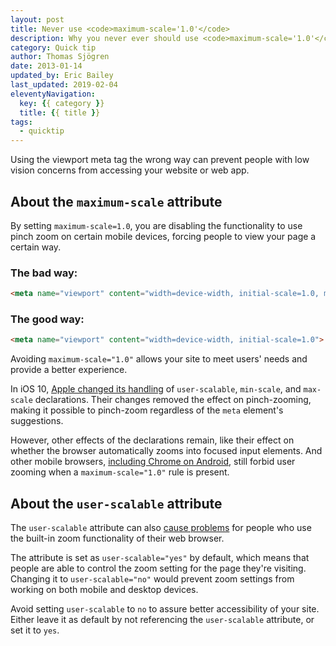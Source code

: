 ```yaml
---
layout: post
title: Never use <code>maximum-scale='1.0'</code>
description: Why you never ever should use <code>maximum-scale='1.0'</code> in your viewport meta tag.
category: Quick tip
author: Thomas Sjögren
date: 2013-01-14
updated_by: Eric Bailey
last_updated: 2019-02-04
eleventyNavigation:
  key: {{ category }}
  title: {{ title }}
tags:
  - quicktip
---
```


Using the viewport meta tag the wrong way can prevent people with low vision concerns from accessing your website or web app.


## About the `maximum-scale` attribute

By setting `maximum-scale=1.0`, you are disabling the functionality to use pinch zoom on certain mobile devices, forcing people to view your page a certain way.

### The bad way:

```html
<meta name="viewport" content="width=device-width, initial-scale=1.0, maximum-scale=1.0">
```

### The good way:

```html
<meta name="viewport" content="width=device-width, initial-scale=1.0">
```

Avoiding `maximum-scale="1.0"` allows your site to meet users' needs and provide a better experience.

In iOS 10, [Apple changed its handling](https://webkit.org/blog/7367/new-interaction-behaviors-in-ios-10/) of `user-scalable`, `min-scale`, and `max-scale` declarations. Their changes removed the effect on pinch-zooming, making it possible to pinch-zoom regardless of the `meta` element's suggestions.

However, other effects of the declarations remain, like their effect on whether the browser automatically zooms into focused input elements. And other mobile browsers, [including Chrome on Android](https://developers.google.com/web/fundamentals/design-and-ux/responsive/#ensure_an_accessible_viewport), still forbid user zooming when a `maximum-scale="1.0"` rule is present.


## About the `user-scalable` attribute

The `user-scalable` attribute can also [cause problems](https://developer.mozilla.org/en-US/docs/Web/HTML/Element/meta#Viewport_scaling) for people who use the built-in zoom functionality of their web browser.

The attribute is set as `user-scalable="yes"` by default, which means that people are able to control the zoom setting for the page they're visiting. Changing it to `user-scalable="no"` would prevent zoom settings from working on both mobile and desktop devices.

Avoid setting `user-scalable` to `no` to assure better accessibility of your site. Either leave it as default by not referencing the `user-scalable` attribute, or set it to `yes`.
